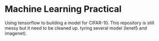 # Machine Learning Practical

Using tensorflow to building a model for CIFAR-10. 
This repository is still messy but it need to be cleaned up.
tyring several model (lenet5 and imagenet).

